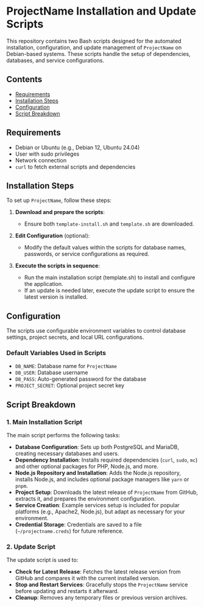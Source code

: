 # ProjectName Installation and Update Scripts

This repository contains two Bash scripts designed for the automated installation, configuration, and update management of `ProjectName` on Debian-based systems. These scripts handle the setup of dependencies, databases, and service configurations.

## Contents

- [Requirements](#requirements)
- [Installation Steps](#installation-steps)
- [Configuration](#configuration)
- [Script Breakdown](#script-breakdown)

## Requirements

- Debian or Ubuntu (e.g., Debian 12, Ubuntu 24.04)
- User with sudo privileges
- Network connection
- `curl` to fetch external scripts and dependencies

## Installation Steps

To set up `ProjectName`, follow these steps:

1. **Download and prepare the scripts**:
   - Ensure both `template-install.sh` and `template.sh` are downloaded.
   
2. **Edit Configuration** (optional):
   - Modify the default values within the scripts for database names, passwords, or service configurations as required.

3. **Execute the scripts in sequence**:
   - Run the main installation script (template.sh) to install and configure the application.
   - If an update is needed later, execute the update script to ensure the latest version is installed.

## Configuration

The scripts use configurable environment variables to control database settings, project secrets, and local URL configurations. 

### Default Variables Used in Scripts

- `DB_NAME`: Database name for `ProjectName`
- `DB_USER`: Database username
- `DB_PASS`: Auto-generated password for the database
- `PROJECT_SECRET`: Optional project secret key

## Script Breakdown

### 1. Main Installation Script

The main script performs the following tasks:

- **Database Configuration**: Sets up both PostgreSQL and MariaDB, creating necessary databases and users.
- **Dependency Installation**: Installs required dependencies (`curl`, `sudo`, `mc`) and other optional packages for PHP, Node.js, and more.
- **Node.js Repository and Installation**: Adds the Node.js repository, installs Node.js, and includes optional package managers like `yarn` or `pnpm`.
- **Project Setup**: Downloads the latest release of `ProjectName` from GitHub, extracts it, and prepares the environment configuration.
- **Service Creation**: Example services setup is included for popular platforms (e.g., Apache2, Node.js), but adapt as necessary for your environment.
- **Credential Storage**: Credentials are saved to a file (`~/projectname.creds`) for future reference.

### 2. Update Script

The update script is used to:

- **Check for Latest Release**: Fetches the latest release version from GitHub and compares it with the current installed version.
- **Stop and Restart Services**: Gracefully stops the `ProjectName` service before updating and restarts it afterward.
- **Cleanup**: Removes any temporary files or previous version archives.

